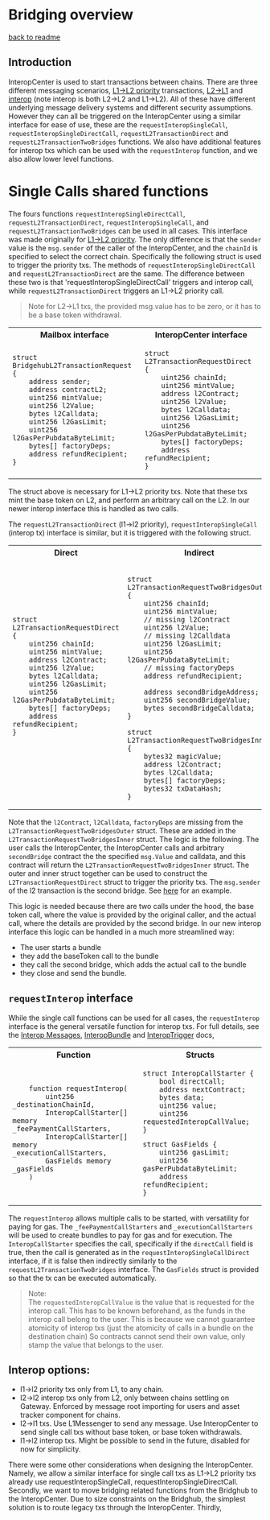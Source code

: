 # Bridging overview

[back to readme](../../../README.md)

## Introduction

InteropCenter is used to start transactions between chains. There are three different messaging scenarios, [L1->L2 priority](../../../settlement_contracts/priority_queue/l1_l2_communication/l1_to_l2.md) transactions, [L2->L1](../../../settlement_contracts/priority_queue/l1_l2_communication/l2_to_l1.md) and [interop](./overview.md) (note interop is both L2->L2 and L1->L2). All of these have different underlying message delivery systems and different security assumptions. However they can all be triggered on the InteropCenter using a similar interface for ease of use, these are the `requestInteropSingleCall`, `requestInteropSingleDirectCall`, `requestL2TransactionDirect` and `requestL2TransactionTwoBridges` functions. We also have additional features for interop txs which can be used with the `requestInterop` function, and we also allow lower level functions. 

# Single Calls shared functions

The fours functions `requestInteropSingleDirectCall`, `requestL2TransactionDirect`, `requestInteropSingleCall`, and `requestL2TransactionTwoBridges` can be used in all cases. This interface was made originally for [L1->L2 priority](../../../settlement_contracts/priority_queue/l1_l2_communication/l1_to_l2.md). The only difference is that the `sender` value is the `msg.sender` of the caller of the InteropCenter, and the `chainId` is specified to select the correct chain. Specifically the following struct is used to trigger the priority txs. The methods of `requestInteropSingleDirectCall` and `requestL2TransactionDirect` are the same. The difference between these two is that 'requestInteropSingleDirectCall' triggers and interop call, while `requestL2TransactionDirect` triggers an L1->L2 priority call. 

> Note for L2->L1 txs, the provided msg.value has to be zero, or it has to be a base token withdrawal.

<table>
<tr>
<th> Mailbox interface </th>
<th> InteropCenter interface </th>
</tr>
<tr>
<td>

```solidity
struct BridgehubL2TransactionRequest {
    address sender;
    address contractL2;
    uint256 mintValue;
    uint256 l2Value;
    bytes l2Calldata;
    uint256 l2GasLimit;
    uint256 l2GasPerPubdataByteLimit;
    bytes[] factoryDeps;
    address refundRecipient;
}
```

</td>
<td>

```solidity
struct L2TransactionRequestDirect {
    uint256 chainId;
    uint256 mintValue;
    address l2Contract;
    uint256 l2Value;
    bytes l2Calldata;
    uint256 l2GasLimit;
    uint256 l2GasPerPubdataByteLimit;
    bytes[] factoryDeps;
    address refundRecipient;
}
```

</td>
</tr>
</table>

The struct above is necessary for L1->L2 priority txs. Note that these txs mint the base token on L2, and perform an arbitrary call on the L2. In our newer interop interface this is handled as two calls. 

The `requestL2TransactionDirect` (l1->l2 priority), `requestInteropSingleCall` (interop tx) interface is similar, but it is triggered with the following struct. 

<table>
<tr>
<th> Direct </th>
<th> Indirect </th>
</tr>
<tr>
<td>

```solidity
struct L2TransactionRequestDirect {
    uint256 chainId;
    uint256 mintValue;
    address l2Contract;
    uint256 l2Value;
    bytes l2Calldata;
    uint256 l2GasLimit;
    uint256 l2GasPerPubdataByteLimit;
    bytes[] factoryDeps;
    address refundRecipient;
}



```

</td>
<td>


```solidity

struct L2TransactionRequestTwoBridgesOuter {
    uint256 chainId;
    uint256 mintValue;
    // missing l2Contract
    uint256 l2Value;
    // missing l2Calldata
    uint256 l2GasLimit;
    uint256 l2GasPerPubdataByteLimit;
    // missing factoryDeps
    address refundRecipient;

    address secondBridgeAddress;
    uint256 secondBridgeValue;
    bytes secondBridgeCalldata;
}

struct L2TransactionRequestTwoBridgesInner {
    bytes32 magicValue;
    address l2Contract;
    bytes l2Calldata;
    bytes[] factoryDeps;
    bytes32 txDataHash;
}
```

</td>
</tr>
</table>


Note that the `l2Contract`, `l2Calldata`, `factoryDeps` are missing from the `L2TransactionRequestTwoBridgesOuter` struct. These are added in the `L2TransactionRequestTwoBridgesInner` struct. The logic is the following. The user calls the InteropCenter, the InteropCenter calls and arbitrary `secondBridge` contract the the specified `msg.Value` and calldata, and this contract will return the `L2TransactionRequestTwoBridgesInner` struct. The outer and inner struct together can be used to construct the `L2TransactionRequestDirect` struct to trigger the priority txs. The `msg.sender` of the l2 transaction is the second bridge. See [here](../examples/interop_request_two_bridges.md) for an example. 

This logic is needed because there are two calls under the hood, the base token call, where the value is provided by the original caller, and the actual call, where the details are provided by the second bridge. In our new interop interface this logic can be handled in a much more streamlined way: 
- The user starts a bundle
- they add the baseToken call to the bundle
- they call the second bridge, which adds the actual call to the bundle
- they close and send the bundle.

## `requestInterop` interface

While the single call functions can be used for all cases, the `requestInterop` interface is the general versatile function for interop txs. For full details, see the [Interop Messages](./interop_messages.md), [InteropBundle](./bundles_calls.md) and [InteropTrigger](./interop_trigger.md) docs, 


<table>
<tr>
<th> Function </th>
<th> Structs </th>
</tr>
<tr>
<td>

```solidity
    function requestInterop(
        uint256 _destinationChainId,
        InteropCallStarter[] memory _feePaymentCallStarters,
        InteropCallStarter[] memory _executionCallStarters,
        GasFields memory _gasFields
    ) 
```

</td>
<td>

``` solidity
struct InteropCallStarter {
    bool directCall;
    address nextContract;
    bytes data;
    uint256 value;
    uint256 requestedInteropCallValue;
}
```

```solidity
struct GasFields {
    uint256 gasLimit;
    uint256 gasPerPubdataByteLimit;
    address refundRecipient;
}
```

</td>
</tr>
</table>

The `requestInterop` allows multiple calls to be started, with versatility for paying for gas. The `_feePaymentCallStarters` and `_executionCallStarters` will be used to create bundles to pay for gas and for execution. The `InteropCallStarter` specifies the call, specifically if the `directCall` field is true, then the call is generated as in the `requestInteropSingleCallDirect` interface, if it is false then indirectly similarly to the `requestL2TransactionTwoBridges` interface. The `GasFields` struct is provided so that the tx can be executed automatically.

> Note:  
    The `requestedInteropCallValue` is the value that is requested for the interop call.
    This has to be known beforehand, as the funds in the interop call belong to the user.
    This is because we cannot guarantee atomicity of interop txs (just the atomicity of calls in a bundle on the destination chain)
    So contracts cannot send their own value, only stamp the value that belongs to the user.

## Interop options: 

- l1->l2 priority txs only from L1, to any chain. 
- l2->l2 interop txs only from L2, only between chains settling on Gateway. Enforced by message root importing for users and asset tracker component for chains. 
- l2->l1 txs. Use L1Messenger to send any message. Use InteropCenter to send single call txs without base token, or base token withdrawals. 
- l1->l2 interop txs. Might be possible to send in the future, disabled for now for simplicity.

There were some other considerations when designing the InteropCenter. Namely, we allow a similar interface for single call txs as L1->L2 priority txs already use requestInteropSingleCall, requestInteropSingleDirectCall. Secondly, we want to move bridging related functions from the Bridghub to the InteropCenter. Due to size constraints on the Bridghub, the simplest solution is to route legacy txs through the InteropCenter. Thirdly, 
